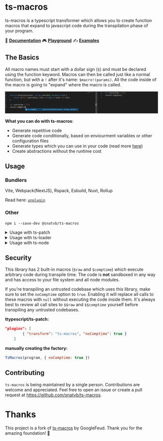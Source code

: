 # ts-macros

ts-macros is a typescript transformer which allows you to create function macros that expand to javascript code during the transpilation phase of your program.

📖 **[Documentation](https://github.com/GoogleFeud/ts-macros/wiki)**
🎮 **[Playground](https://googlefeud.github.io/ts-macros/)**
✍️ **[Examples](https://github.com/GoogleFeud/ts-macros/wiki/Practical-Macro-Examples)**

## The Basics

All macro names must start with a dollar sign (`$`) and must be declared using the function keyword. Macros can then be called just like a normal function, but with a `!` after it's name: `$macro!(params)`. All the code inside of the macro is going to "expand" where the macro is called.

![showcase](https://github.com/GoogleFeud/ts-macros/blob/dev/.github/assets/intro_gif.gif)

**What you can do with ts-macros**:

- Generate repetitive code
- Generate code conditionally, based on enviourment variables or other configuration files
- Generate types which you can use in your code (read more [here](https://github.com/GoogleFeud/ts-macros/wiki/Type-Resolver-Transformer))
- Create abstractions without the runtime cost

## Usage

### Bundlers

Vite, Webpack(NextJS), Rspack, Esbuild, Nuxt, Rollup

Read here: [`unplugin`](./unplugin)

### Other

```
npm i --save-dev @snatvb/ts-macros
```

<details>
    <summary>Usage with ts-patch</summary>

```
npm i --save-dev ts-patch
```

and add the ts-macros transformer to your tsconfig.json:

```json
"compilerOptions": {
//... other options
"plugins": [
        { "transform": "ts-macros" }
    ]
}
```

Afterwards you can either:

- Transpile your code using the `tspc` command that ts-patch provides.
- Patch the instance of typescript that's in your `node_modules` folder with the `ts-patch install` command and then use the `tsc` command to transpile your code.

</details>

<details>
    <summary>Usage with ts-loader</summary>

```js
const TsMacros = require("ts-macros").default

options: {
  getCustomTransformers: (program) => {
    before: [TsMacros(program)]
  }
}
```

</details>

<details>
    <summary>Usage with ts-node</summary>

To use transformers with ts-node, you'll have to change the compiler in the `tsconfig.json`:

```
npm i --save-dev ts-node
```

```json
"ts-node": {
    "compiler": "ts-patch/compiler"
  },
  "compilerOptions": {
    "plugins": [
        { "transform": "ts-macros" }
    ]
  }
```

</details>

## Security

This library has 2 built-in macros (`$raw` and `$comptime`) which execute arbitrary code during transpile time. The code is **not** sandboxed in any way and has access to your file system and all node modules.

If you're transpiling an untrusted codebase which uses this library, make sure to set the `noComptime` option to `true`. Enabling it will replace all calls to these macros with `null` without executing the code inside them. It's always best to review all call sites to `$$raw` and `$$comptime` yourself before transpiling any untrusted codebases.

**ttypescript/ts-patch:**

```json
"plugins": [
        { "transform": "ts-macros", "noComptime": true }
    ]
```

**manually creating the factory:**

```js
TsMacros(program, { noComptime: true })
```

## Contributing

`ts-macros` is being maintained by a single person. Contributions are welcome and appreciated. Feel free to open an issue or create a pull request at <https://github.com/snatvb/ts-macros>.

# Thanks

This project is a fork of [ts-macros](https://github.com/GoogleFeud/ts-macros) by GoogleFeud. Thank you for the amazing foundation! 🚀
